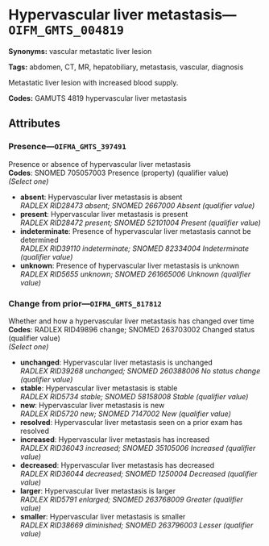 # Hypervascular liver metastasis—`OIFM_GMTS_004819`

**Synonyms:** vascular metastatic liver lesion

**Tags:** abdomen, CT, MR, hepatobiliary, metastasis, vascular, diagnosis

Metastatic liver lesion with increased blood supply.

**Codes:** GAMUTS 4819 hypervascular liver metastasis

## Attributes

### Presence—`OIFMA_GMTS_397491`

Presence or absence of hypervascular liver metastasis  
**Codes**: SNOMED 705057003 Presence (property) (qualifier value)  
*(Select one)*

- **absent**: Hypervascular liver metastasis is absent  
_RADLEX RID28473 absent; SNOMED 2667000 Absent (qualifier value)_
- **present**: Hypervascular liver metastasis is present  
_RADLEX RID28472 present; SNOMED 52101004 Present (qualifier value)_
- **indeterminate**: Presence of hypervascular liver metastasis cannot be determined  
_RADLEX RID39110 indeterminate; SNOMED 82334004 Indeterminate (qualifier value)_
- **unknown**: Presence of hypervascular liver metastasis is unknown  
_RADLEX RID5655 unknown; SNOMED 261665006 Unknown (qualifier value)_

### Change from prior—`OIFMA_GMTS_817812`

Whether and how a hypervascular liver metastasis has changed over time  
**Codes**: RADLEX RID49896 change; SNOMED 263703002 Changed status (qualifier value)  
*(Select one)*

- **unchanged**: Hypervascular liver metastasis is unchanged  
_RADLEX RID39268 unchanged; SNOMED 260388006 No status change (qualifier value)_
- **stable**: Hypervascular liver metastasis is stable  
_RADLEX RID5734 stable; SNOMED 58158008 Stable (qualifier value)_
- **new**: Hypervascular liver metastasis is new  
_RADLEX RID5720 new; SNOMED 7147002 New (qualifier value)_
- **resolved**: Hypervascular liver metastasis seen on a prior exam has resolved  
- **increased**: Hypervascular liver metastasis has increased  
_RADLEX RID36043 increased; SNOMED 35105006 Increased (qualifier value)_
- **decreased**: Hypervascular liver metastasis has decreased  
_RADLEX RID36044 decreased; SNOMED 1250004 Decreased (qualifier value)_
- **larger**: Hypervascular liver metastasis is larger  
_RADLEX RID5791 enlarged; SNOMED 263768009 Greater (qualifier value)_
- **smaller**: Hypervascular liver metastasis is smaller  
_RADLEX RID38669 diminished; SNOMED 263796003 Lesser (qualifier value)_